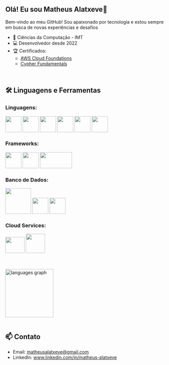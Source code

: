 ## Olá! Eu sou Matheus Alatxeve👋
Bem-vindo ao meu GitHub! Sou apaixonado por tecnologia e estou sempre em busca de novas experiências e desafios

- 🏢 Ciências da Computação - IMT
- 💻 Desenvolvedor desde 2022
- 🏆 Certificados:
   - [AWS Cloud Foundations](https://www.credly.com/badges/60171218-6ebc-43e2-9938-0eca49e112c1/linked_in_profile) 
   - [Cypher Fundamentals](https://graphacademy.neo4j.com/c/67da05e9-7222-4863-a964-491d9b1d88a9/)
 
<br>
     
## 🛠️ Linguagens e Ferramentas

### Linguagens:
<div style="display: inline_block">
  <img width='50' height='50' src="https://cdn.jsdelivr.net/gh/devicons/devicon@latest/icons/python/python-original.svg" />
  <img width='50' height='50' src="https://cdn.jsdelivr.net/gh/devicons/devicon@latest/icons/java/java-original.svg" />
  <img width='50' height='50' src="https://cdn.jsdelivr.net/gh/devicons/devicon@latest/icons/javascript/javascript-original.svg" />
  <img width='50' height='50' src="https://cdn.jsdelivr.net/gh/devicons/devicon@latest/icons/typescript/typescript-original.svg" />  
  <img width='50' height='50' src="https://cdn.jsdelivr.net/gh/devicons/devicon@latest/icons/html5/html5-original.svg" />
  <img width='50' height='50' src="https://cdn.jsdelivr.net/gh/devicons/devicon@latest/icons/css3/css3-original.svg" /> 
</div>

### Frameworks:
<div style="display: inline_block">
  <img width='50' height='50' src="https://cdn.jsdelivr.net/gh/devicons/devicon@latest/icons/flutter/flutter-original.svg"/>
  <img width='50' height='50' src="https://cdn.jsdelivr.net/gh/devicons/devicon@latest/icons/nextjs/nextjs-plain.svg"/>
  <img width='100' height='50' src="https://upload.wikimedia.org/wikipedia/commons/4/44/Spring_Framework_Logo_2018.svg">
</div>

### Banco de Dados:
<div style="display: inline_block">
  <img width='80' height='80' src="https://cdn.jsdelivr.net/gh/devicons/devicon@latest/icons/mysql/mysql-original-wordmark.svg" />
  <img width='50' height='50' src="https://cdn.jsdelivr.net/gh/devicons/devicon@latest/icons/mongodb/mongodb-original.svg" />
  <img width='50' height='50' src="https://cdn.jsdelivr.net/gh/devicons/devicon@latest/icons/neo4j/neo4j-original.svg" />
</div>

### Cloud Services:
<div style="display: inline_block">
  <img width='60' height='50' src="https://upload.wikimedia.org/wikipedia/commons/9/93/Amazon_Web_Services_Logo.svg">
  <img width='60' height='60' src="https://cdn.prod.website-files.com/6449405754e757db07f25327/6656429d1776bd09704334e8_google.webp">
</div>

<br>

##
<div align="left">
  <img src="https://github-readme-stats.vercel.app/api/top-langs?username=matheusalatxeve&locale=en&hide_title=false&layout=compact&card_width=320&langs_count=5&theme=dracula&hide_border=false&order=2" height="150" alt="languages graph"  />
</div>

<br>

## 📫 Contato

- Email: matheusalatxeve@gmail.com
- LinkedIn: www.linkedin.com/in/matheus-alatxeve
          
        
          
          






          
          
          
<!--
**MatheusAlatxeve/MatheusAlatxeve** is a ✨ _special_ ✨ repository because its `README.md` (this file) appears on your GitHub profile.



Here are some ideas to get you started:

- 🔭 I’m currently working on ...
- 🌱 I’m currently learning ...
- 👯 I’m looking to collaborate on ...
- 🤔 I’m looking for help with ...
- 💬 Ask me about ...
- 📫 How to reach me: ...
- 😄 Pronouns: ...
- ⚡ Fun fact: ...
-->
